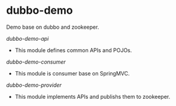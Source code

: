 # dubbo-demo
Demo base on dubbo and zookeeper.  

*dubbo-demo-api*
+ This module defines common APIs and POJOs.  

*dubbo-demo-consumer*
+ This module is consumer base on SpringMVC.  

*dubbo-demo-provider*
+ This module implements APIs and publishs them to zookeeper. 